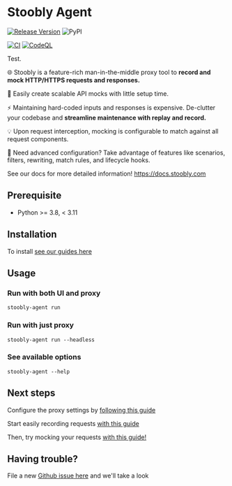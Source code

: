 # Stoobly Agent

[![Release Version](https://img.shields.io/github/v/release/Stoobly/stoobly-agent)](https://github.com/Stoobly/stoobly-agent/releases/latest)
![PyPI](https://img.shields.io/pypi/v/stoobly-agent?color=green)

[![CI](https://github.com/Stoobly/stoobly-agent/actions/workflows/tests.yaml/badge.svg)](https://github.com/Stoobly/stoobly-agent/actions/workflows/tests.yaml)
[![CodeQL](https://github.com/Stoobly/stoobly-agent/actions/workflows/github-code-scanning/codeql/badge.svg)](https://github.com/Stoobly/stoobly-agent/actions/workflows/github-code-scanning/codeql)

Test.


🌐 Stoobly is a feature-rich man-in-the-middle proxy tool to **record and mock HTTP/HTTPS requests and responses.**

🚀 Easily create scalable API mocks with little setup time. 

⚡ Maintaining hard-coded inputs and responses is expensive. De-clutter your codebase and **streamline maintenance with replay and record.**

💡 Upon request interception, mocking is configurable to match against all request components.

🔨 Need advanced configuration? Take advantage of features like scenarios, filters, rewriting, match rules, and lifecycle hooks.

See our docs for more detailed information! https://docs.stoobly.com

## Prerequisite

- Python >= 3.8, < 3.11

## Installation

To install [see our guides here](https://docs.stoobly.com/getting-started/install-and-run)

## Usage

### Run with both UI and proxy

```
stoobly-agent run
```

### Run with just proxy

```
stoobly-agent run --headless
```

### See available options

```
stoobly-agent --help
```

## Next steps

Configure the proxy settings by [following this guide](https://docs.stoobly.com/getting-started/proxy-configuration)

Start easily recording requests [with this guide](https://docs.stoobly.com/getting-started/record-requests)

Then, try mocking your requests [with this guide!](https://docs.stoobly.com/guides/mocking-apis)


## Having trouble?

File a new [Github issue here](https://github.com/Stoobly/stoobly-agent/issues) and we'll take a look
